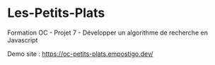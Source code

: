 # Les-Petits-Plats
Formation OC - Projet 7 - Développer un algorithme de recherche en Javascript

Demo site : https://oc-petits-plats.empostigo.dev/
